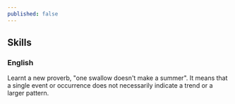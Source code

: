 ```yaml
---
published: false
---
```

## Skills

### English

Learnt a new proverb, "one swallow doesn't make a summer". It means that a single event or occurrence does not necessarily indicate a trend or a larger pattern. 
